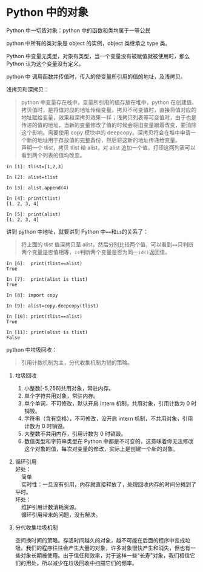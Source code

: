 # Python 中的对象

Python 中一切皆对象：python 中的函数和类均属于一等公民

python 中所有的类对象是 object 的实例，object 类继承之 type 类。

Python 中变量无类型，对象有类型，当一个变量没有被赋值就被使用时，那么 Python 认为这个变量没有定义。

python 中 调用函数并传值时，传入的使变量所引用的值的地址，及浅拷贝。

浅拷贝和深拷贝：

> python 中变量存在栈中，变量所引用的值存放在堆中，python 在创建值、拷贝值时，是将值对应的地址传给变量。拷贝不可变值时，直接将值对应的地址赋给变量，效果和深拷贝效果一样；浅拷贝列表等可变值时，由于也是传递的值的地址，当新的变量修改了值的时候会将旧变量跟着改变，要消除这个影响。需要使用 copy 模块中的 deepcopy。深拷贝将会在堆中申请一个新的地址用于存放值的完整备份，然后将这新的地址传递给变量。\
> 声明一个 tlist，拷贝 tlist 给 alist，对 alist 追加一个值，打印这两列表可以看到两个列表的值均改变。

```ipython
In [1]: tlist=[1,2,3]

In [2]: alist=tlist

In [3]: alist.append(4)

In [4]: print(tlist)
[1, 2, 3, 4]

In [5]: print(alist)
[1, 2, 3, 4]
```

讲到 python 中地址，就要讲到 Python 中`==`和`is`的关系了：

> 将上面的 tlist 值深拷贝至 alist，然后分别比较两个值，可以看到`==`只判断两个变量是否值相等，`is`判断两个变量是否为同一`id()`返回值。

```ipython
In [6]:  print(tlist==alist)
True

In [7]:  print(alist is tlist)
True

In [8]: import copy

In [9]: alist=copy.deepcopy(tlist)

In [10]: print(tlist==alist)
True

In [11]: print(alist is tlist)
False
```

python 中垃圾回收：

> 引用计数机制为主，分代收集机制为辅的策略。

1. 垃圾回收
   1. 小整数[-5,256]共用对象，常驻内存。
   2. 单个字符共用对象，常驻内存。
   3. 单个单词，不可修改，默认开启 intern 机制，共用对象，引用计数为 0 时销毁。
   4. 字符串（含有空格），不可修改，没开启 intern 机制，不共用对象，引用计数为 0 时销毁。
   5. 大整数不共用内存，引用计数为 0 时销毁。
   6. 数值类型和字符串类型在 Python 中都是不可变的，这意味着你无法修改这个对象的值，每次对变量的修改，实际上是创建一个新的对象。
2. 循环引用\
   好处：\
    &nbsp;&nbsp;&nbsp;&nbsp;简单\
    &nbsp;&nbsp;&nbsp;&nbsp;实时性：一旦没有引用，内存就直接释放了，处理回收内存的时间分摊到了平时。\
    坏处：\
    &nbsp;&nbsp;&nbsp;&nbsp;维护引用计数消耗资源。\
    &nbsp;&nbsp;&nbsp;&nbsp;循环引用带来的问题，没有解决。

3. 分代收集垃圾机制

   空间换时间的策略。存活时间越久的对象，越不可能在后面的程序中变成垃圾。我们的程序往往会产生大量的对象，许多对象很快产生和消失，但也有一些对象长期被使用。出于信任和效率，对于这样一些“长寿”对象，我们相信它们的用处，所以减少在垃圾回收中扫描它们的频率。
